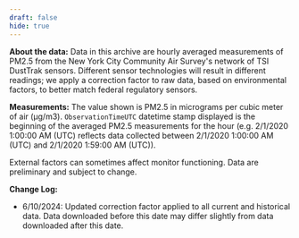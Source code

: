 ```yaml
---
draft: false
hide: true
---
```


**About the data:** Data in this archive are hourly averaged measurements of PM2.5 from the New York City Community Air Survey's network of TSI DustTrak sensors. Different sensor technologies will result in different readings; we apply a correction factor to raw data, based on environmental factors, to better match federal regulatory sensors. 

**Measurements:** The value shown is PM2.5 in micrograms per cubic meter of air (µg/m3). <code>ObservationTimeUTC</code> datetime stamp displayed is the beginning of the averaged PM2.5 measurements for the hour (e.g. 2/1/2020 1:00:00 AM (UTC) reflects data collected between 2/1/2020 1:00:00 AM (UTC) and 2/1/2020 1:59:00 AM (UTC)).

External factors can sometimes affect monitor functioning. Data are preliminary and subject to change.

**Change Log:** 
- 6/10/2024: Updated correction factor applied to all current and historical data. Data downloaded before this date may differ slightly from data downloaded after this date. 